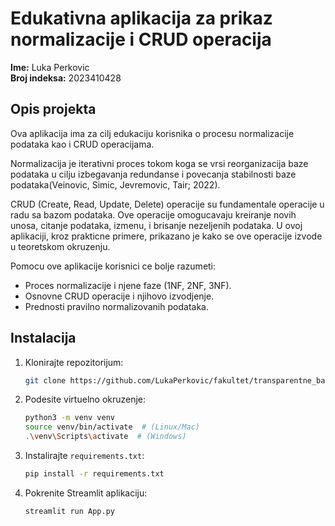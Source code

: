 # Edukativna aplikacija za prikaz normalizacije i CRUD operacija

**Ime:** Luka Perkovic  
**Broj indeksa:** 2023410428

## Opis projekta

Ova aplikacija ima za cilj edukaciju korisnika o procesu normalizacije podataka kao i CRUD operacijama. 

Normalizacija je iterativni proces tokom koga se vrsi reorganizacija baze podataka u cilju izbegavanja redundanse i povecanja stabilnosti baze podataka(Veinovic, Simic, Jevremovic, Tair; 2022).

CRUD (Create, Read, Update, Delete) operacije su fundamentale operacije u radu sa bazom podataka. Ove operacije omogucavaju 
kreiranje novih unosa, citanje podataka, izmenu, i brisanje nezeljenih podataka.
U ovoj aplikaciji, kroz prakticne primere, prikazano je kako se ove operacije izvode u teoretskom okruzenju.

Pomocu ove aplikacije korisnici ce bolje razumeti:
- Proces normalizacije i njene faze (1NF, 2NF, 3NF).
- Osnovne CRUD operacije i njihovo izvodjenje.
- Prednosti pravilno normalizovanih podataka.

## Instalacija

1. Klonirajte repozitorijum:
    ```sh
    git clone https://github.com/LukaPerkovic/fakultet/transparentne_baze_projekat.git
    ```

2. Podesite virtuelno okruzenje:
    ```sh
    python3 -m venv venv
    source venv/bin/activate  # (Linux/Mac)
    .\venv\Scripts\activate  # (Windows)
    ```

3. Instalirajte `requirements.txt`:
    ```sh
    pip install -r requirements.txt
    ```

4. Pokrenite Streamlit aplikaciju:
    ```sh
    streamlit run App.py
    ```